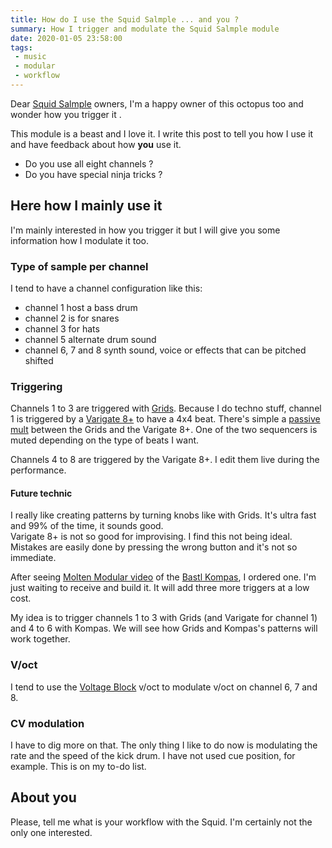 ```yaml
---
title: How do I use the Squid Salmple ... and you ?
summary: How I trigger and modulate the Squid Salmple module
date: 2020-01-05 23:58:00
tags:
 - music
 - modular
 - workflow
---
```


Dear [Squid Salmple](https://busycircuits.com/alm022/) owners, I'm a happy owner of this octopus too and wonder how you trigger it .

This module is a beast and I love it. I write this post to tell you how I use it and have feedback about how **you** use it.
- Do you use all eight channels ? 
- Do you have special ninja tricks ?

## Here how I mainly use it

I'm mainly interested in how you trigger it but I will give you some information how I modulate it too.

### Type of sample per channel

I tend to have a channel configuration like this:
- channel 1 host a bass drum 
- channel 2 is for snares
- channel 3 for hats
- channel 5 alternate drum sound
- channel 6, 7 and 8 synth sound, voice or effects that can be pitched shifted 

### Triggering

Channels 1 to 3 are triggered with [Grids](https://mutable-instruments.net/modules/grids/).
Because I do techno stuff, channel 1 is triggered by a [Varigate 8+](https://malekkoheavyindustry.com/product/varigate-8/) to have a 4x4 beat. There's simple a [passive mult](https://4mscompany.com/p.php?p=962&c=11) between the Grids and the Varigate 8+. One of the two sequencers is muted depending on the type of beats I want.

Channels 4 to 8 are triggered by the Varigate 8+. I edit them live during the performance.

#### Future technic

I really like creating patterns by turning knobs like with Grids. It's ultra fast and 99% of the time, it sounds good.\
Varigate 8+ is not so good for improvising. I find this not being ideal. Mistakes are easily done by pressing the wrong button and it's not so immediate. 

After seeing [Molten Modular video](https://www.youtube.com/watch?v=qk3uTIG0Fw8) of the [Bastl Kompas](https://bastl-instruments.com/eurorack/modules/kompas), I ordered one. I'm just waiting to receive and build it. It will add three more triggers at a low cost.

My idea is to trigger channels 1 to 3 with Grids (and Varigate for channel 1) and 4 to 6 with Kompas.
We will see how Grids and Kompas's patterns will work together.

### V/oct

I tend to use the [Voltage Block](https://malekkoheavyindustry.com/product/voltage-block/) v/oct to modulate v/oct on channel 6, 7 and 8.

### CV modulation

I have to dig more on that. The only thing I like to do now is modulating the rate and the speed of the kick drum.
I have not used cue position, for example. This is on my to-do list.

## About you

Please, tell me what is your workflow with the Squid. I'm certainly not the only one interested.
